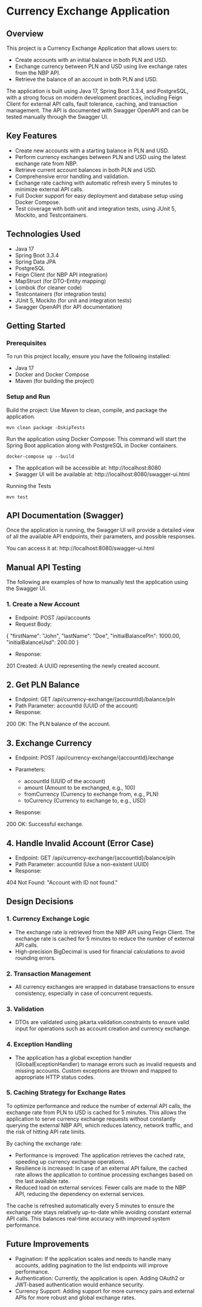 # Currency Exchange Application

## Overview

This project is a Currency Exchange Application that allows users to:

- Create accounts with an initial balance in both PLN and USD.
- Exchange currency between PLN and USD using live exchange rates from the NBP API.
- Retrieve the balance of an account in both PLN and USD.

The application is built using Java 17, Spring Boot 3.3.4, and PostgreSQL, with a strong focus on modern development practices, including Feign Client for external API calls, fault tolerance, caching, and transaction management. The API is documented with Swagger OpenAPI and can be tested manually through the Swagger UI.


## Key Features
- Create new accounts with a starting balance in PLN and USD.
- Perform currency exchanges between PLN and USD using the latest exchange rate from NBP.
- Retrieve current account balances in both PLN and USD.
- Comprehensive error handling and validation.
- Exchange rate caching with automatic refresh every 5 minutes to minimize external API calls.
- Full Docker support for easy deployment and database setup using Docker Compose.
- Test coverage with both unit and integration tests, using JUnit 5, Mockito, and Testcontainers.

## Technologies Used

- Java 17
- Spring Boot 3.3.4
- Spring Data JPA
- PostgreSQL
- Feign Client (for NBP API integration)
- MapStruct (for DTO-Entity mapping)
- Lombok (for cleaner code)
- Testcontainers (for integration tests)
- JUnit 5, Mockito (for unit and integration tests)
- Swagger OpenAPI (for API documentation)

## Getting Started

### Prerequisites

To run this project locally, ensure you have the following installed:

- Java 17
- Docker and Docker Compose
- Maven (for building the project)

### Setup and Run

Build the project: Use Maven to clean, compile, and package the application.

```agsl
mvn clean package -DskipTests
```

Run the application using Docker Compose: This command will start the Spring Boot application along with PostgreSQL in Docker containers.
```agsl
docker-compose up --build
```

- The application will be accessible at: http://localhost:8080
- Swagger UI will be available at: http://localhost:8080/swagger-ui.html

Running the Tests
```agsl
mvn test
```

## API Documentation (Swagger)

Once the application is running, the Swagger UI will provide a detailed view of all the available API endpoints, their parameters, and possible responses.

You can access it at:
http://localhost:8080/swagger-ui.html

## Manual API Testing

The following are examples of how to manually test the application using the Swagger UI.

### 1. Create a New Account

- Endpoint: POST /api/accounts
- Request Body:


{
  "firstName": "John",
  "lastName": "Doe",
  "initialBalancePln": 1000.00,
  "initialBalanceUsd": 200.00
}

- Response:

201 Created: A UUID representing the newly created account.

## 2. Get PLN Balance

- Endpoint: GET /api/currency-exchange/{accountId}/balance/pln
- Path Parameter: accountId (UUID of the account)
- Response:

200 OK: The PLN balance of the account.

## 3. Exchange Currency

- Endpoint: POST /api/currency-exchange/{accountId}/exchange
- Parameters:
  - accountId (UUID of the account)
  - amount (Amount to be exchanged, e.g., 100)
  - fromCurrency (Currency to exchange from, e.g., PLN)
  - toCurrency (Currency to exchange to, e.g., USD)

- Response:

200 OK: Successful exchange.

## 4. Handle Invalid Account (Error Case)

- Endpoint: GET /api/currency-exchange/{accountId}/balance/pln
- Path Parameter: accountId (Use a non-existent UUID)
- Response:

404 Not Found: "Account with ID not found."


## Design Decisions

### 1. Currency Exchange Logic
- The exchange rate is retrieved from the NBP API using Feign Client. The exchange rate is cached for 5 minutes to reduce the number of external API calls. 
- High-precision BigDecimal is used for financial calculations to avoid rounding errors.

### 2. Transaction Management
- All currency exchanges are wrapped in database transactions to ensure consistency, especially in case of concurrent requests.
### 3. Validation
- DTOs are validated using jakarta.validation.constraints to ensure valid input for operations such as account creation and currency exchange.
### 4. Exception Handling
- The application has a global exception handler (GlobalExceptionHandler) to manage errors such as invalid requests and missing accounts. Custom exceptions are thrown and mapped to appropriate HTTP status codes.

### 5. Caching Strategy for Exchange Rates

To optimize performance and reduce the number of external API calls, the exchange rate from PLN to USD is cached for 5 minutes. This allows the application to serve currency exchange requests without constantly querying the external NBP API, which reduces latency, network traffic, and the risk of hitting API rate limits.

By caching the exchange rate:

- Performance is improved: The application retrieves the cached rate, speeding up currency exchange operations.
- Resilience is increased: In case of an external API failure, the cached rate allows the application to continue processing exchanges based on the last available rate.
- Reduced load on external services: Fewer calls are made to the NBP API, reducing the dependency on external services.

The cache is refreshed automatically every 5 minutes to ensure the exchange rate stays relatively up-to-date while avoiding constant external API calls. This balances real-time accuracy with improved system performance.


## Future Improvements
- Pagination: If the application scales and needs to handle many accounts, adding pagination to the list endpoints will improve performance.
- Authentication: Currently, the application is open. Adding OAuth2 or JWT-based authentication would enhance security.
- Currency Support: Adding support for more currency pairs and external APIs for more robust and global exchange rates.
